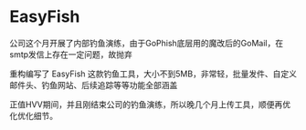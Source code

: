 # EasyFish

公司这个月开展了内部钓鱼演练，由于GoPhish底层用的魔改后的GoMail，在smtp发信上存在一定问题，故抛弃

重构编写了 EasyFish 这款钓鱼工具，大小不到5MB，非常轻，批量发件、自定义邮件头、钓鱼网站、后续追踪等等功能全部涵盖

正值HVV期间，并且刚结束公司的钓鱼演练，所以晚几个月上传工具，顺便再优化优化细节。


